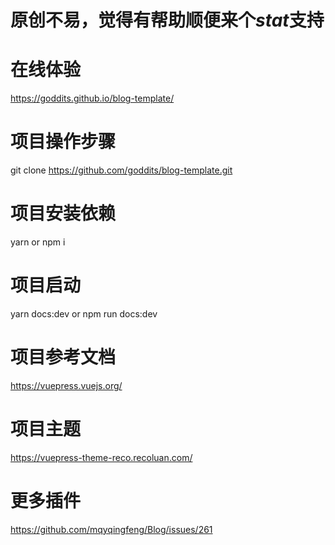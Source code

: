  # 原创不易，觉得有帮助顺便来个*stat*支持
 
 # 在线体验
  https://goddits.github.io/blog-template/   
 # 项目操作步骤
  git clone https://github.com/goddits/blog-template.git

 # 项目安装依赖
  yarn or npm i 

 # 项目启动
 yarn docs:dev or  npm run docs:dev

 # 项目参考文档
 https://vuepress.vuejs.org/

 # 项目主题
 https://vuepress-theme-reco.recoluan.com/
 
 # 更多插件
 https://github.com/mqyqingfeng/Blog/issues/261
